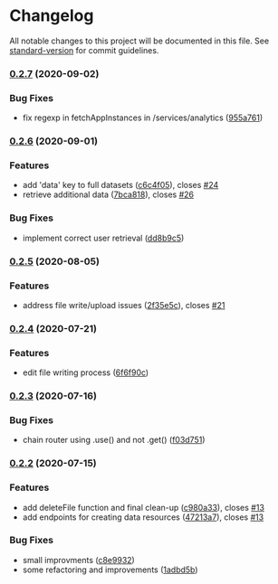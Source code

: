 # Changelog

All notable changes to this project will be documented in this file. See [standard-version](https://github.com/conventional-changelog/standard-version) for commit guidelines.

### [0.2.7](https://github.com/graasp/graasp-service-analytics/compare/v0.2.6...v0.2.7) (2020-09-02)


### Bug Fixes

* fix regexp in fetchAppInstances in /services/analytics ([955a761](https://github.com/graasp/graasp-service-analytics/commit/955a7619bb63e735b7e08218e5999244ef17adde))

### [0.2.6](https://github.com/graasp/graasp-service-analytics/compare/v0.2.5...v0.2.6) (2020-09-01)


### Features

* add 'data' key to full datasets ([c6c4f05](https://github.com/graasp/graasp-service-analytics/commit/c6c4f059f3099fa452ecb5312c8f4b5d582af5f9)), closes [#24](https://github.com/graasp/graasp-service-analytics/issues/24)
* retrieve additional data ([7bca818](https://github.com/graasp/graasp-service-analytics/commit/7bca818a32401c4573d5435ff9ec23f99495cbaf)), closes [#26](https://github.com/graasp/graasp-service-analytics/issues/26)


### Bug Fixes

* implement correct user retrieval ([dd8b9c5](https://github.com/graasp/graasp-service-analytics/commit/dd8b9c546a9581cd955c3f9821b59ee1660fe606))

### [0.2.5](https://github.com/graasp/graasp-service-analytics/compare/v0.2.4...v0.2.5) (2020-08-05)


### Features

* address file write/upload issues ([2f35e5c](https://github.com/graasp/graasp-service-analytics/commit/2f35e5c9ec911fb0a436b3c04687f1a37abbd636)), closes [#21](https://github.com/graasp/graasp-service-analytics/issues/21)

### [0.2.4](https://github.com/graasp/graasp-service-analytics/compare/v0.2.3...v0.2.4) (2020-07-21)


### Features

* edit file writing process ([6f6f90c](https://github.com/graasp/graasp-service-analytics/commit/6f6f90c990dd599bfe4ac83da5926f7ee96327c5))

### [0.2.3](https://github.com/graasp/graasp-service-analytics/compare/v0.2.2...v0.2.3) (2020-07-16)


### Bug Fixes

* chain router using .use() and not .get() ([f03d751](https://github.com/graasp/graasp-service-analytics/commit/f03d75135b4895d1f015814dbb768f3c57243969))

### [0.2.2](https://github.com/graasp/graasp-service-analytics/compare/v0.2.1...v0.2.2) (2020-07-15)


### Features

* add deleteFile function and final clean-up ([c980a33](https://github.com/graasp/graasp-service-analytics/commit/c980a338b331bcd57ab0e412bebe0b7b13b0917f)), closes [#13](https://github.com/graasp/graasp-service-analytics/issues/13)
* add endpoints for creating data resources ([47213a7](https://github.com/graasp/graasp-service-analytics/commit/47213a700b1a3f86e9f91cbfcc63327fa701e9b1)), closes [#13](https://github.com/graasp/graasp-service-analytics/issues/13)


### Bug Fixes

* small improvments ([c8e9932](https://github.com/graasp/graasp-service-analytics/commit/c8e993289eb2862b38e9da302886039b5bfb5a8b))
* some refactoring and improvements ([1adbd5b](https://github.com/graasp/graasp-service-analytics/commit/1adbd5b558f41d905b4e646041175d8ab027c421))
